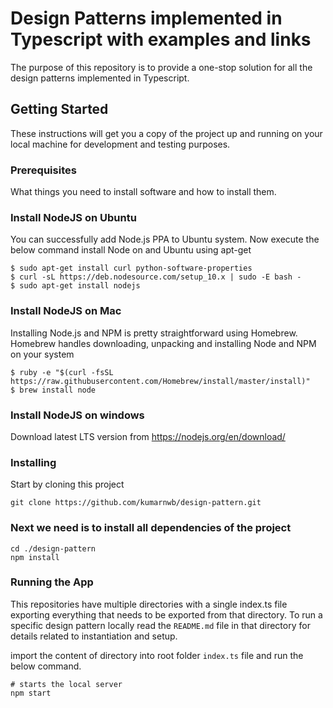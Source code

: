 # Design Patterns implemented in Typescript with examples and links

The purpose of this repository is to provide a one-stop solution for all the design patterns implemented in Typescript.

## Getting Started

These instructions will get you a copy of the project up and running on your local machine for development and testing
purposes.

### Prerequisites

What things you need to install software and how to install them.

### Install NodeJS on Ubuntu

You can successfully add Node.js PPA to Ubuntu system. Now execute the below command install Node on and Ubuntu using
apt-get

```
$ sudo apt-get install curl python-software-properties
$ curl -sL https://deb.nodesource.com/setup_10.x | sudo -E bash -
$ sudo apt-get install nodejs 
```

### Install NodeJS on Mac

Installing Node.js and NPM is pretty straightforward using Homebrew. Homebrew handles downloading, unpacking and
installing Node and NPM on your system

```
$ ruby -e "$(curl -fsSL https://raw.githubusercontent.com/Homebrew/install/master/install)"
$ brew install node
```

### Install NodeJS on windows

Download latest LTS version from https://nodejs.org/en/download/

### Installing

Start by cloning this project

```
git clone https://github.com/kumarnwb/design-pattern.git
```

### Next we need is to install all dependencies of the project

```
cd ./design-pattern
npm install 
```

### Running the App

This repositories have multiple directories with a single index.ts file exporting everything that needs to be exported
from that directory.
To run a specific design pattern locally read the ```README.md``` file in that directory for details related to
instantiation and setup.

import the content of directory into root folder ```index.ts``` file and run the below command.

```
# starts the local server
npm start
```